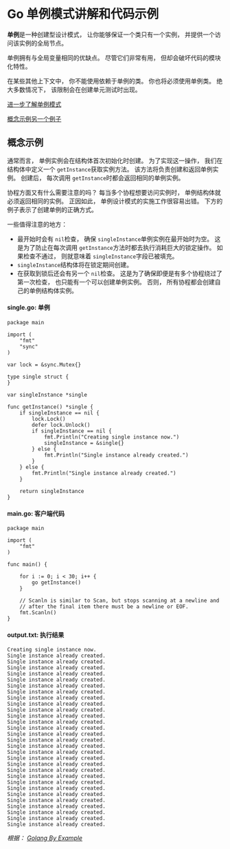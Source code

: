 # Go **单例**模式讲解和代码示例

**单例**是一种创建型设计模式， 让你能够保证一个类只有一个实例， 并提供一个访问该实例的全局节点。

单例拥有与全局变量相同的优缺点。 尽管它们非常有用， 但却会破坏代码的模块化特性。

在某些其他上下文中， 你不能使用依赖于单例的类。 你也将必须使用单例类。 绝大多数情况下， 该限制会在创建单元测试时出现。

[ 进一步了解单例模式 ](https://refactoringguru.cn/design-patterns/singleton)

[概念示例](https://refactoringguru.cn/design-patterns/singleton/go/example#example-0)[另一个例子](https://refactoringguru.cn/design-patterns/singleton/go/example#example-1)

## 概念示例

通常而言， 单例实例会在结构体首次初始化时创建。 为了实现这一操作， 我们在结构体中定义一个 `get­Instance`获取实例方法。 该方法将负责创建和返回单例实例。 创建后， 每次调用 `get­Instance`时都会返回相同的单例实例。

协程方面又有什么需要注意的吗？ 每当多个协程想要访问实例时， 单例结构体就必须返回相同的实例。 正因如此， 单例设计模式的实施工作很容易出错。 下方的例子表示了创建单例的正确方式。

一些值得注意的地方：

- 最开始时会有 `nil`检查， 确保 `single­Instance`单例实例在最开始时为空。 这是为了防止在每次调用 `get­Instance`方法时都去执行消耗巨大的锁定操作。 如果检查不通过， 则就意味着 `single­Instance`字段已被填充。
- `single­Instance`结构体将在锁定期间创建。
- 在获取到锁后还会有另一个 `nil`检查。 这是为了确保即便是有多个协程绕过了第一次检查， 也只能有一个可以创建单例实例。 否则， 所有协程都会创建自己的单例结构体实例。

####  **single.go:** 单例

```
package main

import (
    "fmt"
    "sync"
)

var lock = &sync.Mutex{}

type single struct {
}

var singleInstance *single

func getInstance() *single {
    if singleInstance == nil {
        lock.Lock()
        defer lock.Unlock()
        if singleInstance == nil {
            fmt.Println("Creating single instance now.")
            singleInstance = &single{}
        } else {
            fmt.Println("Single instance already created.")
        }
    } else {
        fmt.Println("Single instance already created.")
    }

    return singleInstance
}
```

####  **main.go:** 客户端代码

```
package main

import (
    "fmt"
)

func main() {

    for i := 0; i < 30; i++ {
        go getInstance()
    }

    // Scanln is similar to Scan, but stops scanning at a newline and
    // after the final item there must be a newline or EOF.
    fmt.Scanln()
}
```

####  **output.txt:** 执行结果

```
Creating single instance now.
Single instance already created.
Single instance already created.
Single instance already created.
Single instance already created.
Single instance already created.
Single instance already created.
Single instance already created.
Single instance already created.
Single instance already created.
Single instance already created.
Single instance already created.
Single instance already created.
Single instance already created.
Single instance already created.
Single instance already created.
Single instance already created.
Single instance already created.
Single instance already created.
Single instance already created.
Single instance already created.
Single instance already created.
Single instance already created.
Single instance already created.
Single instance already created.
Single instance already created.
Single instance already created.
Single instance already created.
Single instance already created.
Single instance already created.
```

*根据： [Golang By Example](https://golangbyexample.com/singleton-design-pattern-go/)*